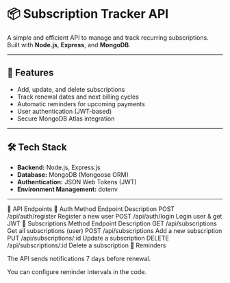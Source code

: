 # 📦 Subscription Tracker API

A simple and efficient API to manage and track recurring subscriptions.  
Built with **Node.js**, **Express**, and **MongoDB**.

---

## 🚀 Features
- Add, update, and delete subscriptions  
- Track renewal dates and next billing cycles  
- Automatic reminders for upcoming payments  
- User authentication (JWT-based)  
- Secure MongoDB Atlas integration  

---

## 🛠 Tech Stack
- **Backend:** Node.js, Express.js  
- **Database:** MongoDB (Mongoose ORM)  
- **Authentication:** JSON Web Tokens (JWT)  
- **Environment Management:** dotenv  

---

📡 API Endpoints
🔑 Auth
Method	Endpoint	Description
POST	/api/auth/register	Register a new user
POST	/api/auth/login	Login user & get JWT
📜 Subscriptions
Method	Endpoint	Description
GET	/api/subscriptions	Get all subscriptions (user)
POST	/api/subscriptions	Add a new subscription
PUT	/api/subscriptions/:id	Update a subscription
DELETE	/api/subscriptions/:id	Delete a subscription
🔔 Reminders

The API sends notifications 7 days before renewal.

You can configure reminder intervals in the code.
